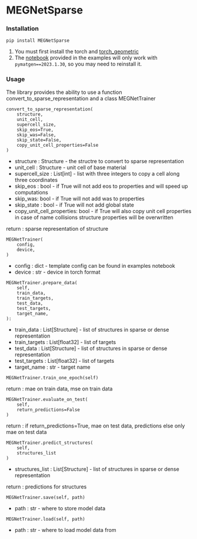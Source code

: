 # MEGNetSparse

### Installation

```
pip install MEGNetSparse
```

1) You must first install the torch and [torch_geometric](https://pytorch-geometric.readthedocs.io/en/latest/install/installation.html)
2) The [notebook](examples/example.ipynb) provided in the examples will only work 
with `pymatgen==2023.1.30`, so you may need to reinstall it.

### Usage

The library provides the ability to use a function 
convert_to_sparse_representation and a class MEGNetTrainer

```
convert_to_sparse_representation(
    structure,
    unit_cell,
    supercell_size,
    skip_eos=True,
    skip_was=False,
    skip_state=False,
    copy_unit_cell_properties=False
)
```

- structure : Structure - the structre to convert to
sparse representation
- unit_cell : Structure - unit cell of base material
- supercell_size : List[int] - list with three integers to copy 
a cell along three coordinates
- skip_eos : bool - if True will not add eos to properties and will speed up 
computations
- skip_was: bool - if True will not add was to properties
- skip_state : bool - if True will not add global state
- copy_unit_cell_properties: bool - if True will also copy unit cell properties
in case of name collisions structure properties will be overwritten 

return : sparse representation of structure

```
MEGNetTrainer(
    config,
    device,
)
```

- config : dict - template config can be found in examples notebook
- device : str - device in torch format

```
MEGNetTrainer.prepare_data(
    self,
    train_data,
    train_targets,
    test_data,
    test_targets,
    target_name,
):
```

- train_data : List[Structure] - list of structures in 
sparse or dense representation
- train_targets : List[float32] - list of targets
- test_data : List[Structure] - list of structures in 
sparse or dense representation
- test_targets : List[float32] - list of targets
- target_name : str - target name

```
MEGNetTrainer.train_one_epoch(self)
```

return : mae on train data, mse on train data

```
MEGNetTrainer.evaluate_on_test(
    self, 
    return_predictions=False
)
```

return : if return_predictions=True, mae on test data, predictions else
 only mae on test data

```
MEGNetTrainer.predict_structures(
    self, 
    structures_list
)
```

- structures_list : List[Structure] - list of structures in 
sparse or dense representation

return : predictions for structures

```
MEGNetTrainer.save(self, path)
```

- path : str - where to store model data

```
MEGNetTrainer.load(self, path)
```

- path : str - where to load model data from
